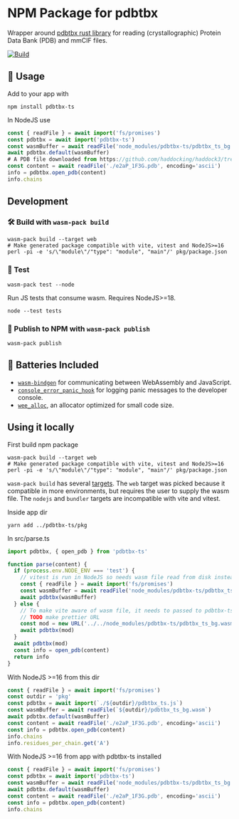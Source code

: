 # NPM Package for pdbtbx

Wrapper around [pdbtbx rust library](https://crates.io/crates/pdbtbx) for reading (crystallographic) Protein Data Bank (PDB) and mmCIF files.

[![Build](https://github.com/i-VRESSE/pdbtbx-ts/actions/workflows/build.yml/badge.svg)](https://github.com/i-VRESSE/pdbtbx-ts/actions/workflows/build.yml)

## 🚴 Usage

Add to your app with

```shell
npm install pdbtbx-ts
```

In NodeJS use

```js
const { readFile } = await import('fs/promises')
const pdbtbx = await import('pdbtbx-ts')
const wasmBuffer = await readFile('node_modules/pdbtbx-ts/pdbtbx_ts_bg.wasm')
await pdbtbx.default(wasmBuffer)
# A PDB file downloaded from https://github.com/haddocking/haddock3/tree/main/examples/docking-protein-protein/data
const content = await readFile('./e2aP_1F3G.pdb', encoding='ascii')
info = pdbtbx.open_pdb(content)
info.chains
```

## Development

### 🛠️ Build with `wasm-pack build`

```shell
wasm-pack build --target web
# Make generated package compatible with vite, vitest and NodeJS>=16
perl -pi -e 's/\"module\"/"type": "module", "main"/' pkg/package.json
```

### 🔬 Test

```shell
wasm-pack test --node
```

Run JS tests that consume wasm. Requires NodeJS>=18.

```shell
node --test tests
```

### 🎁 Publish to NPM with `wasm-pack publish`

```shell
wasm-pack publish
```

## 🔋 Batteries Included

* [`wasm-bindgen`](https://github.com/rustwasm/wasm-bindgen) for communicating
  between WebAssembly and JavaScript.
* [`console_error_panic_hook`](https://github.com/rustwasm/console_error_panic_hook)
  for logging panic messages to the developer console.
* [`wee_alloc`](https://github.com/rustwasm/wee_alloc), an allocator optimized
  for small code size.

## Using it locally

First build npm package

```shell
wasm-pack build --target web
# Make generated package compatible with vite, vitest and NodeJS>=16
perl -pi -e 's/\"module\"/"type": "module", "main"/' pkg/package.json
```

`wasm-pack build` has several [targets](https://rustwasm.github.io/wasm-pack/book/commands/build.html#target).
The `web` target was picked because it compatible in more environments, but requires the user to supply the wasm file.
The `nodejs` and `bundler` targets are incompatible with vite and vitest.

Inside app dir

```shell
yarn add ../pdbtbx-ts/pkg
```

In src/parse.ts

```js
import pdbtbx, { open_pdb } from 'pdbtbx-ts'

function parse(content) {
  if (process.env.NODE_ENV === 'test') {
    // vitest is run in NodeJS so needs wasm file read from disk instead of fetch using url
    const { readFile } = await import('fs/promises')
    const wasmBuffer = await readFile('node_modules/pdbtbx-ts/pdbtbx_ts_bg.wasm')
    await pdbtbx(wasmBuffer)
  } else {
    // To make vite aware of wasm file, it needs to passed to pdbtbx-ts default method.
    // TODO make prettier URL
    const mod = new URL('../../node_modules/pdbtbx-ts/pdbtbx_ts_bg.wasm', import.meta.url)
    await pdbtbx(mod)
  }
  await pdbtbx(mod)
  const info = open_pdb(content)
  return info
}
```

With NodeJS >=16 from this dir

```js
const { readFile } = await import('fs/promises')
const outdir = 'pkg'
const pdbtbx = await import(`./${outdir}/pdbtbx_ts.js`)
const wasmBuffer = await readFile(`${outdir}/pdbtbx_ts_bg.wasm`)
await pdbtbx.default(wasmBuffer)
const content = await readFile('./e2aP_1F3G.pdb', encoding='ascii')
const info = pdbtbx.open_pdb(content)
info.chains
info.residues_per_chain.get('A')
```

With NodeJS >=16 from app with pdbtbx-ts installed

```js
const { readFile } = await import('fs/promises')
const pdbtbx = await import('pdbtbx-ts')
const wasmBuffer = await readFile('node_modules/pdbtbx-ts/pdbtbx_ts_bg.wasm')
await pdbtbx.default(wasmBuffer)
const content = await readFile('./e2aP_1F3G.pdb', encoding='ascii')
const info = pdbtbx.open_pdb(content)
info.chains
```
